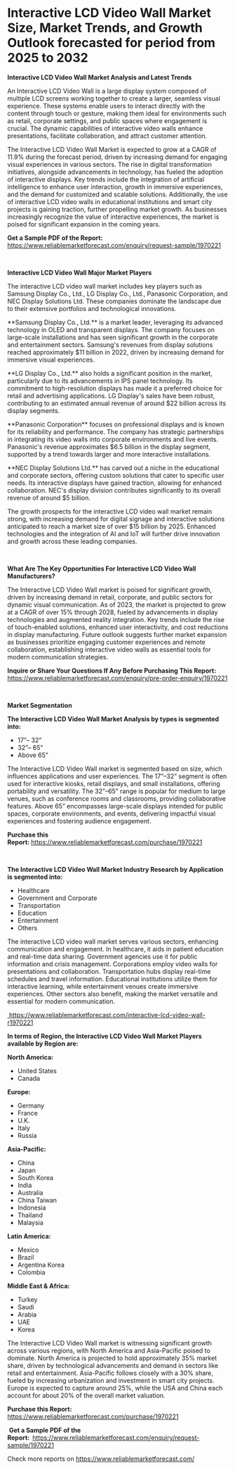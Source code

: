 <p><h1>Interactive LCD Video Wall Market Size, Market Trends, and Growth Outlook forecasted for period from 2025 to 2032</h1></p><p><strong>Interactive LCD Video Wall Market Analysis and Latest Trends</strong></p>
<p><p>An Interactive LCD Video Wall is a large display system composed of multiple LCD screens working together to create a larger, seamless visual experience. These systems enable users to interact directly with the content through touch or gesture, making them ideal for environments such as retail, corporate settings, and public spaces where engagement is crucial. The dynamic capabilities of interactive video walls enhance presentations, facilitate collaboration, and attract customer attention.</p><p>The Interactive LCD Video Wall Market is expected to grow at a CAGR of 11.9% during the forecast period, driven by increasing demand for engaging visual experiences in various sectors. The rise in digital transformation initiatives, alongside advancements in technology, has fueled the adoption of interactive displays. Key trends include the integration of artificial intelligence to enhance user interaction, growth in immersive experiences, and the demand for customized and scalable solutions. Additionally, the use of interactive LCD video walls in educational institutions and smart city projects is gaining traction, further propelling market growth. As businesses increasingly recognize the value of interactive experiences, the market is poised for significant expansion in the coming years.</p></p>
<p><strong>Get a Sample PDF of the Report:&nbsp;</strong> <a href="https://www.reliablemarketforecast.com/enquiry/request-sample/1970221?utm_campaign=2949&utm_medium=2&utm_source=Github&utm_content=ia&utm_term=06042025&utm_id=interactive-lcd-video-wall">https://www.reliablemarketforecast.com/enquiry/request-sample/1970221</a></p>
<p>&nbsp;</p>
<p><strong>Interactive LCD Video Wall Major Market Players</strong></p>
<p><p>The interactive LCD video wall market includes key players such as Samsung Display Co., Ltd., LG Display Co., Ltd., Panasonic Corporation, and NEC Display Solutions Ltd. These companies dominate the landscape due to their extensive portfolios and technological innovations.</p><p>**Samsung Display Co., Ltd.** is a market leader, leveraging its advanced technology in OLED and transparent displays. The company focuses on large-scale installations and has seen significant growth in the corporate and entertainment sectors. Samsung's revenues from display solutions reached approximately $11 billion in 2022, driven by increasing demand for immersive visual experiences.</p><p>**LG Display Co., Ltd.** also holds a significant position in the market, particularly due to its advancements in IPS panel technology. Its commitment to high-resolution displays has made it a preferred choice for retail and advertising applications. LG Display's sales have been robust, contributing to an estimated annual revenue of around $22 billion across its display segments.</p><p>**Panasonic Corporation** focuses on professional displays and is known for its reliability and performance. The company has strategic partnerships in integrating its video walls into corporate environments and live events. Panasonic's revenue approximates $6.5 billion in the display segment, supported by a trend towards larger and more interactive installations.</p><p>**NEC Display Solutions Ltd.** has carved out a niche in the educational and corporate sectors, offering custom solutions that cater to specific user needs. Its interactive displays have gained traction, allowing for enhanced collaboration. NEC's display division contributes significantly to its overall revenue of around $5 billion.</p><p>The growth prospects for the interactive LCD video wall market remain strong, with increasing demand for digital signage and interactive solutions anticipated to reach a market size of over $15 billion by 2025. Enhanced technologies and the integration of AI and IoT will further drive innovation and growth across these leading companies.</p></p>
<p>&nbsp;</p>
<p><strong>What Are The Key Opportunities For Interactive LCD Video Wall Manufacturers?</strong></p>
<p><p>The Interactive LCD Video Wall market is poised for significant growth, driven by increasing demand in retail, corporate, and public sectors for dynamic visual communication. As of 2023, the market is projected to grow at a CAGR of over 15% through 2028, fueled by advancements in display technologies and augmented reality integration. Key trends include the rise of touch-enabled solutions, enhanced user interactivity, and cost reductions in display manufacturing. Future outlook suggests further market expansion as businesses prioritize engaging customer experiences and remote collaboration, establishing interactive video walls as essential tools for modern communication strategies.</p></p>
<p><strong>Inquire or Share Your Questions If Any Before Purchasing This Report:</strong> <a href="https://www.reliablemarketforecast.com/enquiry/pre-order-enquiry/1970221?utm_campaign=2949&utm_medium=2&utm_source=Github&utm_content=ia&utm_term=06042025&utm_id=interactive-lcd-video-wall">https://www.reliablemarketforecast.com/enquiry/pre-order-enquiry/1970221</a></p>
<p>&nbsp;</p>
<p><strong>Market Segmentation</strong></p>
<p><strong>The Interactive LCD Video Wall Market Analysis by types is segmented into:</strong></p>
<p><ul><li>17”– 32”</li><li>32”– 65”</li><li>Above 65”</li></ul></p>
<p><p>The Interactive LCD Video Wall market is segmented based on size, which influences applications and user experiences. The 17”–32” segment is often used for interactive kiosks, retail displays, and small installations, offering portability and versatility. The 32”–65” range is popular for medium to large venues, such as conference rooms and classrooms, providing collaborative features. Above 65” encompasses large-scale displays intended for public spaces, corporate environments, and events, delivering impactful visual experiences and fostering audience engagement.</p></p>
<p><strong>Purchase this Report:&nbsp;</strong><a href="https://www.reliablemarketforecast.com/purchase/1970221?utm_campaign=2949&utm_medium=2&utm_source=Github&utm_content=ia&utm_term=06042025&utm_id=interactive-lcd-video-wall">https://www.reliablemarketforecast.com/purchase/1970221</a></p>
<p>&nbsp;</p>
<p><strong>The Interactive LCD Video Wall Market Industry Research by Application is segmented into:</strong></p>
<p><ul><li>Healthcare</li><li>Government and Corporate</li><li>Transportation</li><li>Education</li><li>Entertainment</li><li>Others</li></ul></p>
<p><p>The interactive LCD video wall market serves various sectors, enhancing communication and engagement. In healthcare, it aids in patient education and real-time data sharing. Government agencies use it for public information and crisis management. Corporations employ video walls for presentations and collaboration. Transportation hubs display real-time schedules and travel information. Educational institutions utilize them for interactive learning, while entertainment venues create immersive experiences. Other sectors also benefit, making the market versatile and essential for modern communication.</p></p>
<p><a href="https://www.reliablemarketforecast.com/interactive-lcd-video-wall-r1970221?utm_campaign=2949&utm_medium=2&utm_source=Github&utm_content=ia&utm_term=06042025&utm_id=interactive-lcd-video-wall">&nbsp;https://www.reliablemarketforecast.com/interactive-lcd-video-wall-r1970221</a></p>
<p><strong>In terms of Region, the Interactive LCD Video Wall Market Players available by Region are:</strong></p>
<p>
    <p> <strong> North America: </strong>
        <ul>
            <li>United States</li>
            <li>Canada</li>
        </ul>
        </p> 
    <p> <strong> Europe: </strong>
        <ul>
            <li>Germany</li>
            <li>France</li>
            <li>U.K.</li>
            <li>Italy</li>
            <li>Russia</li>
        </ul>
        </p> 
    <p> <strong> Asia-Pacific: </strong>
        <ul>
            <li>China</li>
            <li>Japan</li>
            <li>South Korea</li>
            <li>India</li>
            <li>Australia</li>
            <li>China Taiwan</li>
            <li>Indonesia</li>
            <li>Thailand</li>
            <li>Malaysia</li>
        </ul>
        </p> 
    <p> <strong> Latin America: </strong>
        <ul>
            <li>Mexico</li>
            <li>Brazil</li>
            <li>Argentina Korea</li>
            <li>Colombia</li>
        </ul>
        </p> 
    <p> <strong> Middle East & Africa: </strong>
        <ul>
            <li>Turkey</li>
            <li>Saudi</li>
            <li>Arabia</li>
            <li>UAE</li>
            <li>Korea</li>
        </ul>
    </p>
    </p>
<p><p>The Interactive LCD Video Wall market is witnessing significant growth across various regions, with North America and Asia-Pacific poised to dominate. North America is projected to hold approximately 35% market share, driven by technological advancements and demand in sectors like retail and entertainment. Asia-Pacific follows closely with a 30% share, fueled by increasing urbanization and investment in smart city projects. Europe is expected to capture around 25%, while the USA and China each account for about 20% of the overall market valuation.</p></p>
<p><strong>Purchase this Report: </strong><a href="https://www.reliablemarketforecast.com/purchase/1970221?utm_campaign=2949&utm_medium=2&utm_source=Github&utm_content=ia&utm_term=06042025&utm_id=interactive-lcd-video-wall">https://www.reliablemarketforecast.com/purchase/1970221</a></p>
<p>&nbsp;<strong>Get a Sample PDF of the Report:&nbsp;&nbsp;</strong><a href="https://www.reliablemarketforecast.com/enquiry/request-sample/1970221?utm_campaign=2949&utm_medium=2&utm_source=Github&utm_content=ia&utm_term=06042025&utm_id=interactive-lcd-video-wall">https://www.reliablemarketforecast.com/enquiry/request-sample/1970221</a></p>
<p><strong></strong></p>
<p>Check more reports on <a href="https://www.reliablemarketforecast.com/?utm_campaign=2949&utm_medium=2&utm_source=Github&utm_content=ia&utm_term=06042025&utm_id=interactive-lcd-video-wall">https://www.reliablemarketforecast.com/</a></p>